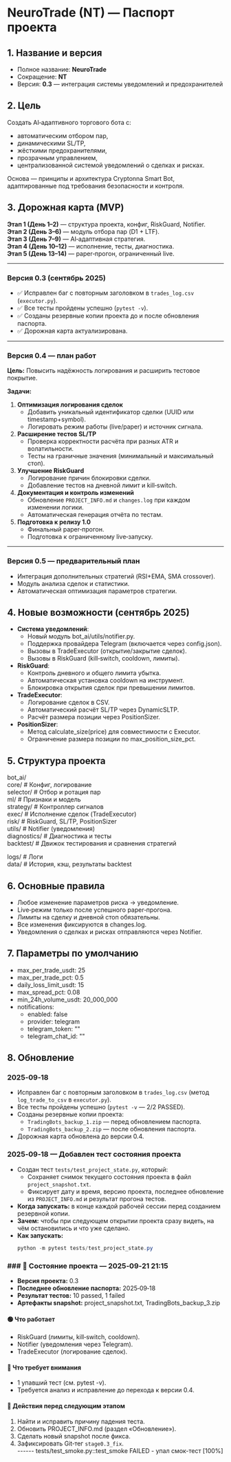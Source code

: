 ﻿# NeuroTrade (NT) — Паспорт проекта

## 1. Название и версия
- Полное название: **NeuroTrade**
- Сокращение: **NT**
- Версия: **0.3** — интеграция системы уведомлений и предохранителей

## 2. Цель
Создать AI‑адаптивного торгового бота с:
- автоматическим отбором пар,
- динамическими SL/TP,
- жёсткими предохранителями,
- прозрачным управлением,
- централизованной системой уведомлений о сделках и рисках.

Основа — принципы и архитектура Cryptonna Smart Bot, адаптированные под требования безопасности и контроля.

## 3. Дорожная карта (MVP)

**Этап 1 (День 1–2)** — структура проекта, конфиг, RiskGuard, Notifier.  
**Этап 2 (День 3–6)** — модуль отбора пар (D1 + LTF).  
**Этап 3 (День 7–9)** — AI‑адаптивная стратегия.  
**Этап 4 (День 10–12)** — исполнение, тесты, диагностика.  
**Этап 5 (День 13–14)** — paper‑прогон, ограниченный live.

---

### Версия 0.3 (сентябрь 2025)
- ✅ Исправлен баг с повторным заголовком в `trades_log.csv` (`executor.py`).
- ✅ Все тесты пройдены успешно (`pytest -v`).
- ✅ Созданы резервные копии проекта до и после обновления паспорта.
- ✅ Дорожная карта актуализирована.

---

### Версия 0.4 — план работ
**Цель:** Повысить надёжность логирования и расширить тестовое покрытие.

**Задачи:**
1. **Оптимизация логирования сделок**  
   - Добавить уникальный идентификатор сделки (UUID или timestamp+symbol).  
   - Логировать режим работы (live/paper) и источник сигнала.
2. **Расширение тестов SL/TP**  
   - Проверка корректности расчёта при разных ATR и волатильности.  
   - Тесты на граничные значения (минимальный и максимальный стоп).
3. **Улучшение RiskGuard**  
   - Логирование причин блокировки сделки.  
   - Добавление тестов на дневной лимит и kill‑switch.
4. **Документация и контроль изменений**  
   - Обновление `PROJECT_INFO.md` и `changes.log` при каждом изменении логики.  
   - Автоматическая генерация отчёта по тестам.
5. **Подготовка к релизу 1.0**  
   - Финальный paper‑прогон.  
   - Подготовка к ограниченному live‑запуску.

---

### Версия 0.5 — предварительный план
- Интеграция дополнительных стратегий (RSI+EMA, SMA crossover).  
- Модуль анализа сделок и статистики.  
- Автоматическая оптимизация параметров стратегии.

## 4. Новые возможности (сентябрь 2025)
- **Система уведомлений**:
  - Новый модуль bot_ai/utils/notifier.py.
  - Поддержка провайдера Telegram (включается через config.json).
  - Вызовы в TradeExecutor (открытие/закрытие сделок).
  - Вызовы в RiskGuard (kill‑switch, cooldown, лимиты).
- **RiskGuard**:
  - Контроль дневного и общего лимита убытка.
  - Автоматическая установка cooldown на инструмент.
  - Блокировка открытия сделок при превышении лимитов.
- **TradeExecutor**:
  - Логирование сделок в CSV.
  - Автоматический расчёт SL/TP через DynamicSLTP.
  - Расчёт размера позиции через PositionSizer.
- **PositionSizer**:
  - Метод calculate_size(price) для совместимости с Executor.
  - Ограничение размера позиции по max_position_size_pct.

## 5. Структура проекта
bot_ai/  
  core/         # Конфиг, логирование  
  selector/     # Отбор и ротация пар  
  ml/           # Признаки и модель  
  strategy/     # Контроллер сигналов  
  exec/         # Исполнение сделок (TradeExecutor)  
  risk/         # RiskGuard, SL/TP, PositionSizer  
  utils/        # Notifier (уведомления)  
  diagnostics/  # Диагностика и тесты  
  backtest/     # Движок тестирования и сравнения стратегий  

logs/           # Логи  
data/           # История, кэш, результаты backtest  

## 6. Основные правила
- Любое изменение параметров риска → уведомление.
- Live‑режим только после успешного paper‑прогона.
- Лимиты на сделку и дневной стоп обязательны.
- Все изменения фиксируются в changes.log.
- Уведомления о сделках и рисках отправляются через Notifier.

## 7. Параметры по умолчанию
- max_per_trade_usdt: 25
- max_per_trade_pct: 0.5
- daily_loss_limit_usdt: 15
- max_spread_pct: 0.08
- min_24h_volume_usdt: 20_000_000
- notifications:
  - enabled: false
  - provider: telegram
  - telegram_token: ""
  - telegram_chat_id: ""

## 8. Обновление

### 2025‑09‑18
- Исправлен баг с повторным заголовком в `trades_log.csv` (метод `log_trade_to_csv` в `executor.py`).
- Все тесты пройдены успешно (`pytest -v` — 2/2 PASSED).
- Созданы резервные копии проекта:
  - `TradingBots_backup_1.zip` — перед обновлением паспорта.
  - `TradingBots_backup_2.zip` — после обновления паспорта.
- Дорожная карта обновлена до версии 0.4.

### 2025‑09‑18 — Добавлен тест состояния проекта
- Создан тест `tests/test_project_state.py`, который:
  - Сохраняет снимок текущего состояния проекта в файл `project_snapshot.txt`.
  - Фиксирует дату и время, версию проекта, последнее обновление из `PROJECT_INFO.md` и результат прогона тестов.
- **Когда запускать:** в конце каждой рабочей сессии перед созданием резервной копии.
- **Зачем:** чтобы при следующем открытии проекта сразу видеть, на чём остановились и что уже сделано.
- **Как запускать:**  
  ```powershell
  python -m pytest tests/test_project_state.py
### ### 📌 Состояние проекта — 2025‑09‑21 21:15

- **Версия проекта:** 0.3  
- **Последнее обновление паспорта:** 2025‑09‑18  
- **Результат тестов:** 10 passed, 1 failed  
- **Артефакты snapshot:** project_snapshot.txt, TradingBots_backup_3.zip  

#### 🟢 Что работает
- RiskGuard (лимиты, kill‑switch, cooldown).  
- Notifier (уведомления через Telegram).  
- TradeExecutor (логирование сделок).  

#### 🔴 Что требует внимания
- 1 упавший тест (см. pytest -v).  
- Требуется анализ и исправление до перехода к версии 0.4.  

#### 📂 Действия перед следующим этапом
1. Найти и исправить причину падения теста.  
2. Обновить PROJECT_INFO.md (раздел «Обновление»).  
3. Сделать новый snapshot после фикса.  
4. Зафиксировать Git‑тег `stage0.3_fix`.  
------ tests/test_smoke.py::test_smoke FAILED  - упал смок-тест                                                                                                                                                          [100%]
